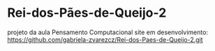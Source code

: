 # Rei-dos-Pães-de-Queijo-2
projeto da aula Pensamento Computacional
site em desenvolvimento:  https://github.com/gabriela-zvarezcz/Rei-dos-Paes-de-Queijo-2.git
